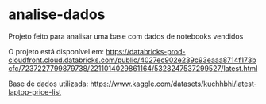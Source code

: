 # analise-dados
Projeto feito para analisar uma base com dados de notebooks vendidos

O projeto está disponível em: https://databricks-prod-cloudfront.cloud.databricks.com/public/4027ec902e239c93eaaa8714f173bcfc/7237227799879738/2211014029861164/5328247537299527/latest.html

Base de dados utilizada: https://www.kaggle.com/datasets/kuchhbhi/latest-laptop-price-list

